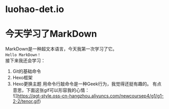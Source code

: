 # luohao-det.io
# 今天学习了MarkDown
MarkDown是一种超文本语言，今天我第一次学习了它。  
```Hello MarkDown！```  
接下来我还会学习：
1. Git的基础命令
1. Hexo框架
1. Hexo更换主题
用命令行敲命令是一种Geek行为，我觉得还挺有趣的。
有点意思，下面这张gif可以形容我的心情：   
![]https://qgt-style.oss-cn-hangzhou.aliyuncs.com/newcoursep4/g1/g1-2-2/tenor.gif)
